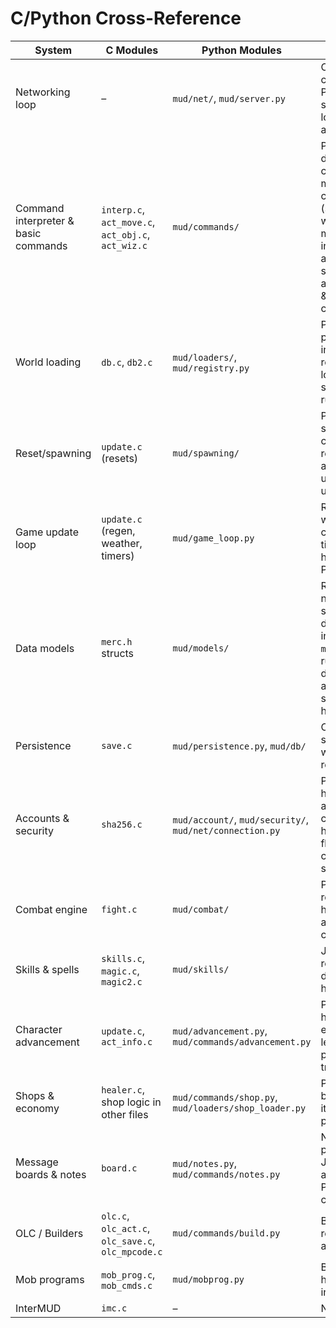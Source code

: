 # C/Python Cross-Reference

| System | C Modules | Python Modules | Status |
| --- | --- | --- | --- |
| Networking loop | – | `mud/net/`, `mud/server.py` | C networking code removed; Python telnet server handles login, prompts, and ANSI |
| Command interpreter & basic commands | `interp.c`, `act_move.c`, `act_obj.c`, `act_wiz.c` | `mud/commands/` | Python dispatcher covers movement, communication (say/tell/shout with channel mute/ban), inventory, admin; supports abbreviations & permission checks |
| World loading | `db.c`, `db2.c` | `mud/loaders/`, `mud/registry.py` | Python loaders parse areas into world registry; C loader still serves legacy runtime |
| Reset/spawning | `update.c` (resets) | `mud/spawning/` | Python scheduler clears and repopulates areas; C update loop unused in tests |
| Game update loop | `update.c` (regen, weather, timers) | `mud/game_loop.py` | Regen, simple weather cycling, and timed events handled in Python |
| Data models | `merc.h` structs | `mud/models/` | Reset logic now uses schema dataclasses instead of `merc.h` structs; runtime dataclasses added for shops, skills, helps, socials |
| Persistence | `save.c` | `mud/persistence.py`, `mud/db/` | Characters saved to JSON with atomic file replacement |
| Accounts & security | `sha256.c` | `mud/account/`, `mud/security/`, `mud/net/connection.py` | Python handles account creation, hashing, login flow, and character selection |
| Combat engine | `fight.c` | `mud/combat/` | Python engine resolves hit/miss rolls and death cleanup |
| Skills & spells | `skills.c`, `magic.c`, `magic2.c` | `mud/skills/` | JSON-driven registry dispatches skill handlers |
| Character advancement | `update.c`, `act_info.c` | `mud/advancement.py`, `mud/commands/advancement.py` | Python handles experience, leveling, practice, and training |
| Shops & economy | `healer.c`, shop logic in other files | `mud/commands/shop.py`, `mud/loaders/shop_loader.py` | Python lists, buys, and sells items using profit margins |
| Message boards & notes | `board.c` | `mud/notes.py`, `mud/commands/notes.py` | Notes persisted to JSON and accessed via Python commands |
| OLC / Builders | `olc.c`, `olc_act.c`, `olc_save.c`, `olc_mpcode.c` | `mud/commands/build.py` | Basic `@redit` room editing available |
| Mob programs | `mob_prog.c`, `mob_cmds.c` | `mud/mobprog.py` | Basic trigger handling and interpreter |
| InterMUD | `imc.c` | – | Not yet ported |

